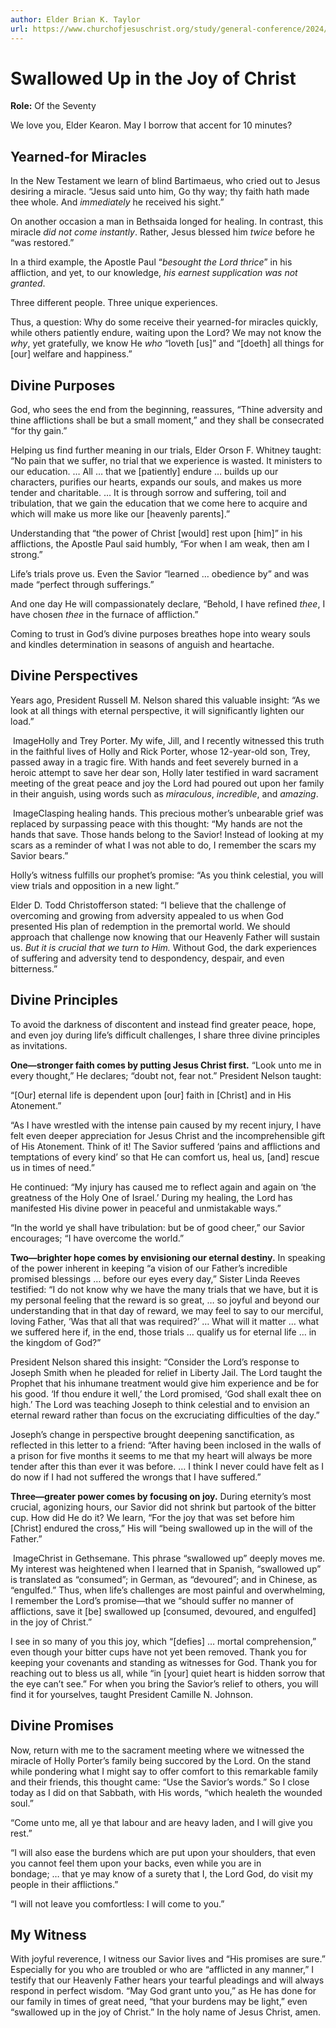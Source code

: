```yaml
---
author: Elder Brian K. Taylor
url: https://www.churchofjesuschrist.org/study/general-conference/2024/04/46taylor?lang=eng
---
```


# Swallowed Up in the Joy of Christ

**Role:** Of the Seventy

<a name="p39"></a>We love you, Elder Kearon. May I borrow that accent for 10 minutes?

## Yearned\-for Miracles

<a name="p2"></a>In the New Testament we learn of blind Bartimaeus, who cried out to Jesus desiring a miracle. “Jesus said unto him, Go thy way; thy faith hath made thee whole. And *immediately* he received his sight.”

<a name="p3"></a>On another occasion a man in Bethsaida longed for healing. In contrast, this miracle *did not come instantly*. Rather, Jesus blessed him *twice* before he “was restored.”

<a name="p4"></a>In a third example, the Apostle Paul “*besought the Lord thrice*” in his affliction, and yet, to our knowledge, *his earnest supplication was not granted*.

<a name="p30"></a>Three different people. Three unique experiences.

<a name="p5"></a>Thus, a question: Why do some receive their yearned\-for miracles quickly, while others patiently endure, waiting upon the Lord? We may not know the *why*, yet gratefully, we know He *who* “loveth \[us]” and “\[doeth] all things for \[our] welfare and happiness.”

## Divine Purposes

<a name="p8"></a>God, who sees the end from the beginning, reassures, “Thine adversity and thine afflictions shall be but a small moment,” and they shall be consecrated “for thy gain.”

<a name="p9"></a>Helping us find further meaning in our trials, Elder Orson F. Whitney taught: “No pain that we suffer, no trial that we experience is wasted. It ministers to our education. … All … that we \[patiently] endure … builds up our characters, purifies our hearts, expands our souls, and makes us more tender and charitable. … It is through sorrow and suffering, toil and tribulation, that we gain the education that we come here to acquire and which will make us more like our \[heavenly parents].”

<a name="p31"></a>Understanding that “the power of Christ \[would] rest upon \[him]” in his afflictions, the Apostle Paul said humbly, “For when I am weak, then am I strong.”

<a name="p32"></a>Life’s trials prove us. Even the Savior “learned … obedience by” and was made “perfect through sufferings.”

<a name="p33"></a>And one day He will compassionately declare, “Behold, I have refined *thee*, I have chosen *thee* in the furnace of affliction.”

<a name="p12"></a>Coming to trust in God’s divine purposes breathes hope into weary souls and kindles determination in seasons of anguish and heartache.

## Divine Perspectives

<a name="p13"></a>Years ago, President Russell M. Nelson shared this valuable insight: “As we look at all things with eternal perspective, it will significantly lighten our load.”

![]()  ImageHolly and Trey Porter.
<a name="p14"></a>My wife, Jill, and I recently witnessed this truth in the faithful lives of Holly and Rick Porter, whose 12\-year\-old son, Trey, passed away in a tragic fire. With hands and feet severely burned in a heroic attempt to save her dear son, Holly later testified in ward sacrament meeting of the great peace and joy the Lord had poured out upon her family in their anguish, using words such as *miraculous*, *incredible*, and *amazing*.

![]()  ImageClasping healing hands.
<a name="p15"></a>This precious mother’s unbearable grief was replaced by surpassing peace with this thought: “My hands are not the hands that save. Those hands belong to the Savior! Instead of looking at my scars as a reminder of what I was not able to do, I remember the scars my Savior bears.”

<a name="p16"></a>Holly’s witness fulfills our prophet’s promise: “As you think celestial, you will view trials and opposition in a new light.”

<a name="p17"></a>Elder D. Todd Christofferson stated: “I believe that the challenge of overcoming and growing from adversity appealed to us when God presented His plan of redemption in the premortal world. We should approach that challenge now knowing that our Heavenly Father will sustain us. *But it is crucial that we turn to Him.* Without God, the dark experiences of suffering and adversity tend to despondency, despair, and even bitterness.”

## Divine Principles

<a name="p18"></a>To avoid the darkness of discontent and instead find greater peace, hope, and even joy during life’s difficult challenges, I share three divine principles as invitations.

<a name="p19"></a>**One—stronger faith comes by putting Jesus Christ first.** “Look unto me in every thought,” He declares; “doubt not, fear not.” President Nelson taught:

<a name="p41"></a>“\[Our] eternal life is dependent upon \[our] faith in \[Christ] and in His Atonement.”

<a name="p42"></a>“As I have wrestled with the intense pain caused by my recent injury, I have felt even deeper appreciation for Jesus Christ and the incomprehensible gift of His Atonement. Think of it! The Savior suffered ‘pains and afflictions and temptations of every kind’ so that He can comfort us, heal us, \[and] rescue us in times of need.”

<a name="p40"></a>He continued: “My injury has caused me to reflect again and again on ‘the greatness of the Holy One of Israel.’ During my healing, the Lord has manifested His divine power in peaceful and unmistakable ways.”

<a name="p34"></a>“In the world ye shall have tribulation: but be of good cheer,” our Savior encourages; “I have overcome the world.”

<a name="p20"></a>**Two—brighter hope comes by envisioning our eternal destiny.** In speaking of the power inherent in keeping “a vision of our Father’s incredible promised blessings … before our eyes every day,” Sister Linda Reeves testified: “I do not know why we have the many trials that we have, but it is my personal feeling that the reward is so great, … so joyful and beyond our understanding that in that day of reward, we may feel to say to our merciful, loving Father, ‘Was that all that was required?’ … What will it matter … what we suffered here if, in the end, those trials … qualify us for eternal life … in the kingdom of God?”

<a name="p36"></a>President Nelson shared this insight: “Consider the Lord’s response to Joseph Smith when he pleaded for relief in Liberty Jail. The Lord taught the Prophet that his inhumane treatment would give him experience and be for his good. ‘If thou endure it well,’ the Lord promised, ‘God shall exalt thee on high.’ The Lord was teaching Joseph to think celestial and to envision an eternal reward rather than focus on the excruciating difficulties of the day.”

<a name="p21"></a>Joseph’s change in perspective brought deepening sanctification, as reflected in this letter to a friend: “After having been inclosed in the walls of a prison for five months it seems to me that my heart will always be more tender after this than ever it was before. … I think I never could have felt as I do now if I had not suffered the wrongs that I have suffered.”

<a name="p22"></a>**Three—greater power comes by focusing on joy.** During eternity’s most crucial, agonizing hours, our Savior did not shrink but partook of the bitter cup. How did He do it? We learn, “For the joy that was set before him \[Christ] endured the cross,” His will “being swallowed up in the will of the Father.”

![]()  ImageChrist in Gethsemane.
<a name="p37"></a>This phrase “swallowed up” deeply moves me. My interest was heightened when I learned that in Spanish, “swallowed up” is translated as “consumed”; in German, as “devoured”; and in Chinese, as “engulfed.” Thus, when life’s challenges are most painful and overwhelming, I remember the Lord’s promise—that we “should suffer no manner of afflictions, save it \[be] swallowed up \[consumed, devoured, and engulfed] in the joy of Christ.”

<a name="p38"></a>I see in so many of you this joy, which “\[defies] … mortal comprehension,” even though your bitter cups have not yet been removed. Thank you for keeping your covenants and standing as witnesses for God. Thank you for reaching out to bless us all, while “in \[your] quiet heart is hidden sorrow that the eye can’t see.” For when you bring the Savior’s relief to others, you will find it for yourselves, taught President Camille N. Johnson.

## Divine Promises

<a name="p25"></a>Now, return with me to the sacrament meeting where we witnessed the miracle of Holly Porter’s family being succored by the Lord. On the stand while pondering what I might say to offer comfort to this remarkable family and their friends, this thought came: “Use the Savior’s words.” So I close today as I did on that Sabbath, with His words, “which healeth the wounded soul.”

<a name="p26"></a>“Come unto me, all ye that labour and are heavy laden, and I will give you rest.”

<a name="p27"></a>“I will also ease the burdens which are put upon your shoulders, that even you cannot feel them upon your backs, even while you are in bondage; … that ye may know of a surety that I, the Lord God, do visit my people in their afflictions.”

<a name="p28"></a>“I will not leave you comfortless: I will come to you.”

## My Witness

<a name="p29"></a>With joyful reverence, I witness our Savior lives and “His promises are sure.” Especially for you who are troubled or who are “afflicted in any manner,” I testify that our Heavenly Father hears your tearful pleadings and will always respond in perfect wisdom. “May God grant unto you,” as He has done for our family in times of great need, “that your burdens may be light,” even “swallowed up in the joy of Christ.” In the holy name of Jesus Christ, amen.
